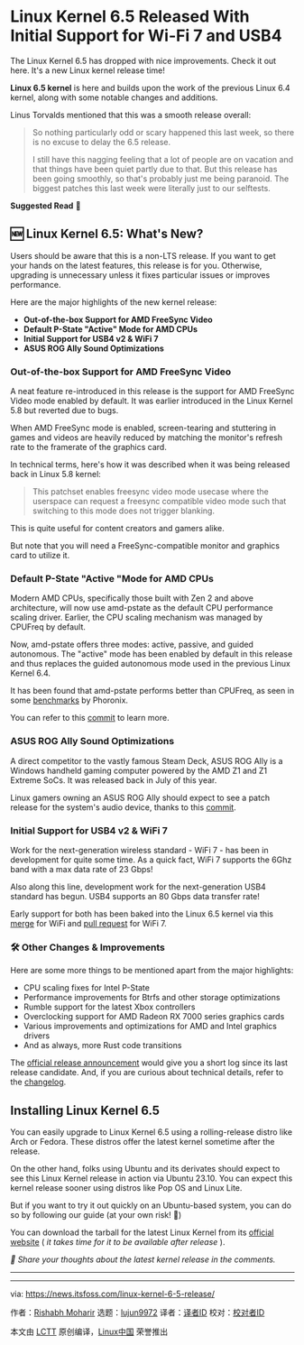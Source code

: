[#]: subject: "Linux Kernel 6.5 Released With Initial Support for Wi-Fi 7 and USB4"
[#]: via: "https://news.itsfoss.com/linux-kernel-6-5-release/"
[#]: author: "Rishabh Moharir https://news.itsfoss.com/author/rishabh/"
[#]: collector: "lujun9972"
[#]: translator: " "
[#]: reviewer: " "
[#]: publisher: " "
[#]: url: " "

Linux Kernel 6.5 Released With Initial Support for Wi-Fi 7 and USB4
======
The Linux Kernel 6.5 has dropped with nice improvements. Check it out
here.
It's a new Linux kernel release time!

**Linux 6.5 kernel** is here and builds upon the work of the previous Linux 6.4 kernel, along with some notable changes and additions.

Linus Torvalds mentioned that this was a smooth release overall:

> So nothing particularly odd or scary happened this last week, so there is no excuse to delay the 6.5 release.
>
> I still have this nagging feeling that a lot of people are on vacation and that things have been quiet partly due to that. But this release has been going smoothly, so that's probably just me being paranoid. The biggest patches this last week were literally just to our selftests.

**Suggested Read** 📖

## 🆕 Linux Kernel 6.5: What's New?

Users should be aware that this is a non-LTS release. If you want to get your hands on the latest features, this release is for you. Otherwise, upgrading is unnecessary unless it fixes particular issues or improves performance.

Here are the major highlights of the new kernel release:

  * **Out-of-the-box Support for AMD FreeSync Video**
  * **Default P-State "Active" Mode for AMD CPUs**
  * **Initial Support for USB4 v2 & WiFi 7**
  * **ASUS ROG Ally Sound Optimizations**



### Out-of-the-box Support for AMD FreeSync Video

A neat feature re-introduced in this release is the support for AMD FreeSync Video mode enabled by default. It was earlier introduced in the Linux Kernel 5.8 but reverted due to bugs.

When AMD FreeSync mode is enabled, screen-tearing and stuttering in games and videos are heavily reduced by matching the monitor's refresh rate to the framerate of the graphics card.

In technical terms, here's how it was described when it was being released back in Linux 5.8 kernel:

> This patchset enables freesync video mode usecase where the userspace can request a freesync compatible video mode such that switching to this mode does not trigger blanking.

This is quite useful for content creators and gamers alike.

But note that you will need a FreeSync-compatible monitor and graphics card to utilize it.

### Default P-State "Active "Mode for AMD CPUs

Modern AMD CPUs, specifically those built with Zen 2 and above architecture, will now use amd-pstate as the default CPU performance scaling driver. Earlier, the CPU scaling mechanism was managed by CPUFreq by default.

Now, amd-pstate offers three modes: active, passive, and guided autonomous. The "active" mode has been enabled by default in this release and thus replaces the guided autonomous mode used in the previous Linux Kernel 6.4.

It has been found that amd-pstate performs better than CPUFreq, as seen in some [benchmarks][1] by Phoronix.

You can refer to this [commit][2] to learn more.

### ASUS ROG Ally Sound Optimizations

A direct competitor to the vastly famous Steam Deck, ASUS ROG Ally is a Windows handheld gaming computer powered by the AMD Z1 and Z1 Extreme SoCs. It was released back in July of this year.

Linux gamers owning an ASUS ROG Ally should expect to see a patch release for the system's audio device, thanks to this [commit][3].

### Initial Support for USB4 v2 & WiFi 7

Work for the next-generation wireless standard - WiFi 7 - has been in development for quite some time. As a quick fact, WiFi 7 supports the 6Ghz band with a max data rate of 23 Gbps!

Also along this line, development work for the next-generation USB4 standard has begun. USB4 supports an 80 Gbps data transfer rate!

Early support for both has been baked into the Linux 6.5 kernel via this [merge][4] for WiFi and [pull request][5] for WiFi 7.

### 🛠️ Other Changes & Improvements

Here are some more things to be mentioned apart from the major highlights:

  * CPU scaling fixes for Intel P-State
  * Performance improvements for Btrfs and other storage optimizations
  * Rumble support for the latest Xbox controllers
  * Overclocking support for AMD Radeon RX 7000 series graphics cards
  * Various improvements and optimizations for AMD and Intel graphics drivers
  * And as always, more Rust code transitions



The [official release announcement][6] would give you a short log since its last release candidate. And, if you are curious about technical details, refer to the [changelog][7].

## Installing Linux Kernel 6.5

You can easily upgrade to Linux Kernel 6.5 using a rolling-release distro like Arch or Fedora. These distros offer the latest kernel sometime after the release.

On the other hand, folks using Ubuntu and its derivates should expect to see this Linux Kernel release in action via Ubuntu 23.10. You can expect this kernel release sooner using distros like Pop OS and Linux Lite.

But if you want to try it out quickly on an Ubuntu-based system, you can do so by following our guide (at your own risk! 👀)

You can download the tarball for the latest Linux Kernel from its [official website][8] ( _it takes time for it to be available after release_ ).

_💬 Share your thoughts about the latest kernel release in the comments._

* * *

--------------------------------------------------------------------------------

via: https://news.itsfoss.com/linux-kernel-6-5-release/

作者：[Rishabh Moharir][a]
选题：[lujun9972][b]
译者：[译者ID](https://github.com/译者ID)
校对：[校对者ID](https://github.com/校对者ID)

本文由 [LCTT](https://github.com/LCTT/TranslateProject) 原创编译，[Linux中国](https://linux.cn/) 荣誉推出

[a]: https://news.itsfoss.com/author/rishabh/
[b]: https://github.com/lujun9972
[1]: https://www.phoronix.com/review/amd-pstate-epp-ryzen-mobile
[2]: https://lore.kernel.org/lkml/CAJZ5v0iQk8ytZ0953_HCWU6Vr62J9UeC8Z9pirOHAfjpbvcOfg@mail.gmail.com/
[3]: https://git.kernel.org/pub/scm/linux/kernel/git/tiwai/sound.git/commit/?h=for-next&id=724418b84e6248cd27599607b7e5fac365b8e3f5
[4]: https://git.kernel.org/pub/scm/linux/kernel/git/torvalds/linux.git/commit/?id=3a8a670eeeaa40d87bd38a587438952741980c18
[5]: https://lore.kernel.org/lkml/ZKKejqr0Db74u8TB@kroah.com/
[6]: https://lore.kernel.org/lkml/CAHk-=wgmKhCrdrOCjp=5v9NO6C=PJ8ZTZcCXj09piHzsZ7qqmw@mail.gmail.com/
[7]: https://cdn.kernel.org/pub/linux/kernel/v6.x/ChangeLog-6.5
[8]: https://www.kernel.org/

